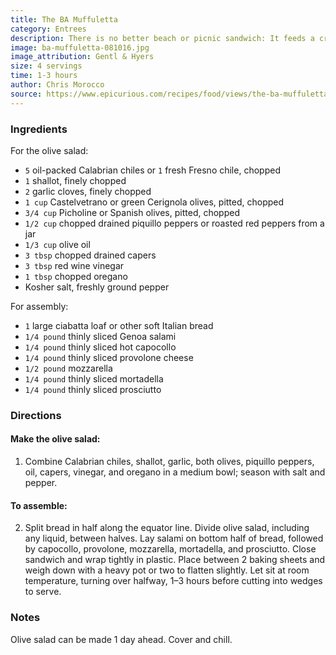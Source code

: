 ```yaml
---
title: The BA Muffuletta
category: Entrees
description: There is no better beach or picnic sandwich: It feeds a crowd, gets better as it sits, and is a hearty meal built inside a loaf of bread. Unless you live in New Orleans and can get the real thing, opt for a ciabatta or other loaf with a sturdy but not too crusty exterior.
image: ba-muffuletta-081016.jpg
image_attribution: Gentl & Hyers
size: 4 servings
time: 1-3 hours
author: Chris Morocco
source: https://www.epicurious.com/recipes/food/views/the-ba-muffuletta
---
```


### Ingredients

For the olive salad:

* `5` oil-packed Calabrian chiles or `1` fresh Fresno chile, chopped
* `1` shallot, finely chopped
* `2` garlic cloves, finely chopped
* `1 cup` Castelvetrano or green Cerignola olives, pitted, chopped
* `3/4 cup` Picholine or Spanish olives, pitted, chopped
* `1/2 cup` chopped drained piquillo peppers or roasted red peppers from a jar
* `1/3 cup` olive oil
* `3 tbsp` chopped drained capers
* `3 tbsp` red wine vinegar
* `1 tbsp` chopped oregano
* Kosher salt, freshly ground pepper

For assembly:

* `1` large ciabatta loaf or other soft Italian bread
* `1/4 pound` thinly sliced Genoa salami
* `1/4 pound` thinly sliced hot capocollo
* `1/4 pound` thinly sliced provolone cheese
* `1/2 pound` mozzarella
* `1/4 pound` thinly sliced mortadella
* `1/4 pound` thinly sliced prosciutto

### Directions

#### Make the olive salad:

1. Combine Calabrian chiles, shallot, garlic, both olives, piquillo peppers, oil, capers, vinegar, and oregano in a medium bowl; season with salt and pepper.

#### To assemble:

2. Split bread in half along the equator line. Divide olive salad, including any liquid, between halves. Lay salami on bottom half of bread, followed by capocollo, provolone, mozzarella, mortadella, and prosciutto. Close sandwich and wrap tightly in plastic. Place between 2 baking sheets and weigh down with a heavy pot or two to flatten slightly. Let sit at room temperature, turning over halfway, 1–3 hours before cutting into wedges to serve.

### Notes

Olive salad can be made 1 day ahead. Cover and chill.
